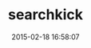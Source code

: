 ---
layout: post
title:  "searchkick"
repo:   "ankane/searchkick"
date:   2015-02-18 16:58:07
gemurl: https://github.com/ankane/searchkick
---
